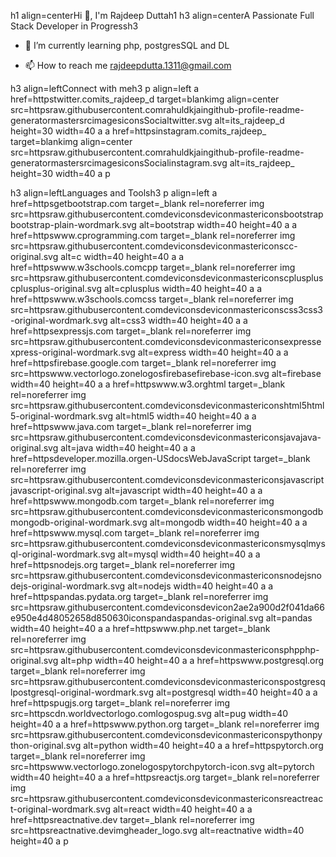 h1 align=centerHi 👋, I'm Rajdeep Duttah1
h3 align=centerA Passionate Full Stack Developer in Progressh3

- 🌱 I’m currently learning php, postgresSQL and DL

- 📫 How to reach me rajdeepdutta.1311@gmail.com

h3 align=leftConnect with meh3
p align=left
a href=httpstwitter.comits_rajdeep_d target=blankimg align=center src=httpsraw.githubusercontent.comrahuldkjaingithub-profile-readme-generatormastersrcimagesiconsSocialtwitter.svg alt=its_rajdeep_d height=30 width=40 a
a href=httpsinstagram.comits_rajdeep_ target=blankimg align=center src=httpsraw.githubusercontent.comrahuldkjaingithub-profile-readme-generatormastersrcimagesiconsSocialinstagram.svg alt=its_rajdeep_ height=30 width=40 a
p

h3 align=leftLanguages and Toolsh3
p align=left a href=httpsgetbootstrap.com target=_blank rel=noreferrer img src=httpsraw.githubusercontent.comdeviconsdeviconmastericonsbootstrapbootstrap-plain-wordmark.svg alt=bootstrap width=40 height=40 a a href=httpswww.cprogramming.com target=_blank rel=noreferrer img src=httpsraw.githubusercontent.comdeviconsdeviconmastericonscc-original.svg alt=c width=40 height=40 a a href=httpswww.w3schools.comcpp target=_blank rel=noreferrer img src=httpsraw.githubusercontent.comdeviconsdeviconmastericonscpluspluscplusplus-original.svg alt=cplusplus width=40 height=40 a a href=httpswww.w3schools.comcss target=_blank rel=noreferrer img src=httpsraw.githubusercontent.comdeviconsdeviconmastericonscss3css3-original-wordmark.svg alt=css3 width=40 height=40 a a href=httpsexpressjs.com target=_blank rel=noreferrer img src=httpsraw.githubusercontent.comdeviconsdeviconmastericonsexpressexpress-original-wordmark.svg alt=express width=40 height=40 a a href=httpsfirebase.google.com target=_blank rel=noreferrer img src=httpswww.vectorlogo.zonelogosfirebasefirebase-icon.svg alt=firebase width=40 height=40 a a href=httpswww.w3.orghtml target=_blank rel=noreferrer img src=httpsraw.githubusercontent.comdeviconsdeviconmastericonshtml5html5-original-wordmark.svg alt=html5 width=40 height=40 a a href=httpswww.java.com target=_blank rel=noreferrer img src=httpsraw.githubusercontent.comdeviconsdeviconmastericonsjavajava-original.svg alt=java width=40 height=40 a a href=httpsdeveloper.mozilla.orgen-USdocsWebJavaScript target=_blank rel=noreferrer img src=httpsraw.githubusercontent.comdeviconsdeviconmastericonsjavascriptjavascript-original.svg alt=javascript width=40 height=40 a a href=httpswww.mongodb.com target=_blank rel=noreferrer img src=httpsraw.githubusercontent.comdeviconsdeviconmastericonsmongodbmongodb-original-wordmark.svg alt=mongodb width=40 height=40 a a href=httpswww.mysql.com target=_blank rel=noreferrer img src=httpsraw.githubusercontent.comdeviconsdeviconmastericonsmysqlmysql-original-wordmark.svg alt=mysql width=40 height=40 a a href=httpsnodejs.org target=_blank rel=noreferrer img src=httpsraw.githubusercontent.comdeviconsdeviconmastericonsnodejsnodejs-original-wordmark.svg alt=nodejs width=40 height=40 a a href=httpspandas.pydata.org target=_blank rel=noreferrer img src=httpsraw.githubusercontent.comdeviconsdevicon2ae2a900d2f041da66e950e4d48052658d850630iconspandaspandas-original.svg alt=pandas width=40 height=40 a a href=httpswww.php.net target=_blank rel=noreferrer img src=httpsraw.githubusercontent.comdeviconsdeviconmastericonsphpphp-original.svg alt=php width=40 height=40 a a href=httpswww.postgresql.org target=_blank rel=noreferrer img src=httpsraw.githubusercontent.comdeviconsdeviconmastericonspostgresqlpostgresql-original-wordmark.svg alt=postgresql width=40 height=40 a a href=httpspugjs.org target=_blank rel=noreferrer img src=httpscdn.worldvectorlogo.comlogospug.svg alt=pug width=40 height=40 a a href=httpswww.python.org target=_blank rel=noreferrer img src=httpsraw.githubusercontent.comdeviconsdeviconmastericonspythonpython-original.svg alt=python width=40 height=40 a a href=httpspytorch.org target=_blank rel=noreferrer img src=httpswww.vectorlogo.zonelogospytorchpytorch-icon.svg alt=pytorch width=40 height=40 a a href=httpsreactjs.org target=_blank rel=noreferrer img src=httpsraw.githubusercontent.comdeviconsdeviconmastericonsreactreact-original-wordmark.svg alt=react width=40 height=40 a a href=httpsreactnative.dev target=_blank rel=noreferrer img src=httpsreactnative.devimgheader_logo.svg alt=reactnative width=40 height=40 a p
